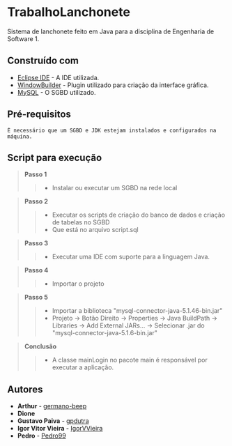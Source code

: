 # TrabalhoLanchonete
Sistema de lanchonete feito em Java para a disciplina de Engenharia de Software 1.

## Construído com
* [Eclipse IDE](https://www.eclipse.org/) - A IDE utilizada.
* [WindowBuilder](https://www.eclipse.org/windowbuilder/) - Plugin utilizado para criação da interface gráfica.
* [MySQL](https://www.mysql.com/) - O SGBD utilizado.

## Pré-requisitos
```
É necessário que um SGBD e JDK estejam instalados e configurados na máquina.
```

## Script para execução
> **Passo 1**
>> * Instalar ou executar um SGBD na rede local <br>

> **Passo 2** <br>
>> * Executar os scripts de criação do banco de dados e criação de tabelas no SGBD <br>
>> * Que está no arquivo script.sql <br>

> **Passo 3** <br>
>> * Executar uma IDE com suporte para a linguagem Java. <br>

> **Passo 4** <br>
>> * Importar o projeto <br>

> **Passo 5** <br>
>> * Importar a biblioteca "mysql-connector-java-5.1.46-bin.jar" <br>
>> * Projeto -> Botão Direito -> Properties -> Java BuildPath -> Libraries -> Add External JARs... -> Selecionar .jar do "mysql-connector-java-5.1.6-bin.jar" <br>

> **Conclusão** <br>
>> * A classe mainLogin no pacote main é responsável por executar a aplicação.<br>


## Autores
* **Arthur** - [germano-beep](https://github.com/germano-beep)
* **Dione** 
* **Gustavo Paiva** - [gpdutra](https://github.com/gpdutra)
* **Igor Vitor Vieira** - [IgorVVieira](https://github.com/IgorVViera)
* **Pedro** - [Pedro99](https://github.com/Predo99)
